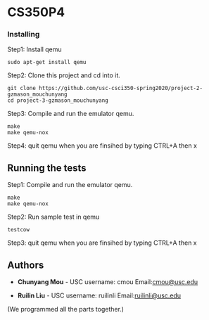 # CS350P4

### Installing

Step1: Install qemu
```
sudo apt-get install qemu
```

Step2: Clone this project and cd into it.

```
git clone https://github.com/usc-csci350-spring2020/project-2-gzmason_mouchunyang
cd project-3-gzmason_mouchunyang
```

Step3: Compile and run the emulator qemu.
```
make
make qemu-nox
```

Step4: quit qemu when you are finsihed by typing CTRL+A then x
## Running the tests

Step1: Compile and run the emulator qemu.
```
make
make qemu-nox
```

Step2: Run sample test in qemu

```
testcow
```

Step3: quit qemu when you are finsihed by typing CTRL+A then x


## Authors

* **Chunyang Mou** - USC username: cmou Email:cmou@usc.edu

* **Ruilin Liu** - USC username: ruilinli  Email:ruilinli@usc.edu

(We programmed all the parts together.)
